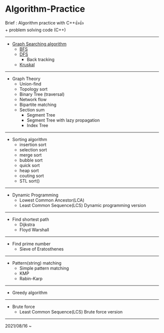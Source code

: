 # Algorithm-Practice
Brief : Algorithm practice with C++:+1::+1:<br>
\+ problem solving code (C++)
<hr>

* [Graph Searching algorithm](./Graph_searching_method)
  * [BFS](./Graph_searching_method/BFS.cpp)
  * [DFS](./Graph_searching_method/DFS.cpp)
    * Back tracking 
  * [Kruskal](./Graph_searching_method/kruskalAlgorithm.cpp)
  
<hr>

* Graph Theory
  * Union-find
  * Topology sort
  * Binary Tree (traversal)
  * Network flow
  * Bipartite matching
  * Section sum
    * Segment Tree
    * Segment Tree with lazy propagation
    * Index Tree 
<hr>

* Sorting algorithm
  * insertion sort
  * selection sort
  * merge sort
  * bubble sort
  * quick sort
  * heap sort
  * couting sort
  * STL sort()
<hr>

* Dynamic Programming
  * Lowest Common Ancestor(LCA)
  * Least Common Sequence(LCS) Dynamic programming version

<hr>

* Find shortest path
  * Dijkstra
  * Floyd Warshall
<hr>

* Find prime number
  * Sieve of Eratosthenes
<hr>

* Pattern(string) matching
  * Simple pattern matching
  * KMP
  * Rabin-Karp
<hr>

* Greedy algorithm
<hr>

* Brute force
  * Least Common Sequence(LCS) Brute force version
<hr>
2021/08/16 ~
